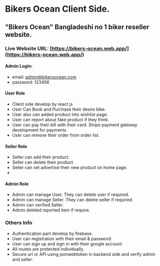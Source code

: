 # Bikers Ocean Client Side.

## "Bikers Ocean" Bangladeshi no 1 biker reseller website.

### Live Website URL: [https://bikers-ocean.web.app/](https://bikers-ocean.web.app/)

#### Admin Login: 
- email: admin@bikersocean.com
- password: 123456

#### User Role

- Client side develop by react js
- User Can Book and Purchase their desire bike.
- User also can added product into wishlist page.
- User can report about fake product if they think.
- User can pay their bill with their card. Stripe payment gateway development for payments.
- User can remove their order from order list.

#### Seller Role

- Seller can add their product.
- Seller can delete their product.
- Seller can set advertise their new product on home page.
-

#### Admin Role

- Admin can manage User. They can delete user if required.
- Admin can manage Seller. They can delete seller if required.
- Admin can verified Seller.
- Admin deleted reported item if require.

### Others Info

- Authentication part develop by firebase.
- User can registration with their email & password.
- User can sign up and sign in with their google account.
- All routes are protected individually.
- Secure url or API using jsonwebtoken in backend side and verify admin and seller.
